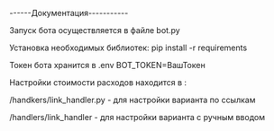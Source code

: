 ------Документация-----------

Запуск бота осуществляется в файле bot.py

Установка необходимых библиотек: pip install -r requirements

Токен бота хранится в .env BOT_TOKEN=ВашТокен

Настройки стоимости расходов находится в :

/handkers/link_handler.py - для настройки варианта по ссылкам

/handlers/link_handler - для настройки варианта с ручным вводом





